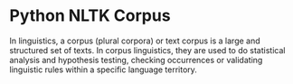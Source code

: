 # Python NLTK Corpus

In linguistics, a corpus (plural corpora) or text corpus is a large and structured set of texts. In corpus linguistics, they are used to do statistical analysis and hypothesis testing, checking occurrences or validating linguistic rules within a specific language territory.

